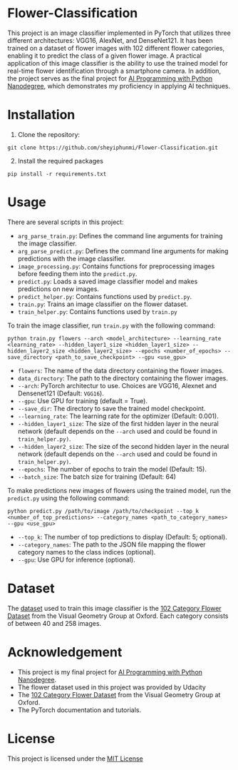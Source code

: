 # Flower-Classification

This project is an image classifier implemented in PyTorch that utilizes three different architectures: VGG16, AlexNet, and DenseNet121. It has been trained on a dataset of flower images with 102 different flower categories, enabling it to predict the class of a given flower image. A practical application of this image classifier is the ability to use the trained model for real-time flower identification through a smartphone camera. In addition, the project serves as the final project for [AI Programming with Python Nanodegree](https://www.udacity.com/course/ai-programming-python-nanodegree--nd089), which demonstrates my proficiency in applying AI techniques.


# Installation

1. Clone the repository:

```
git clone https://github.com/sheyiphunmi/Flower-Classification.git
```

2. Install the required packages
 
```
pip install -r requirements.txt
```

# Usage

There are several scripts in this project:

* `arg_parse_train.py`: Defines the command line arguments for training the image classifier.
* `arg_parse_predict.py`: Defines the command line arguments for making predictions with the image classifier.
* `image_processing.py`: Contains functions for preprocessing images before feeding them into the `predict.py`.
* `predict.py`: Loads a saved image classifier model and makes predictions on new images.
* `predict_helper.py`: Contains functions used by `predict.py`.
* `train.py`: Trains an image classifier on the flower dataset.
* `train_helper.py`: Contains functions used by `train.py`

To train the image classifier, run `train.py` with the following command:

```
python train.py flowers --arch <model_architecture> --learning_rate <learning_rate> --hidden_layer1_size <hidden_layer1_size> --hidden_layer2_size <hidden_layer2_size> --epochs <number_of_epochs> --save_directory <path_to_save_checkpoint> --gpu <use_gpu> 
```
* `flowers`: The name of the data directory containing the flower images.
* `data_directory`: The path to the directory containing the flower images.
* `--arch`: PyTorch architectur to use. Choices are VGG16, Alexnet and Densenet121 (Default: `VGG16`).
* `--gpu`: Use GPU for training (default = True).
* `--save_dir`: The directory to save the trained model checkpoint.
* `--learning_rate`: The learning rate for the optimizer (Default: 0.001).
* `--hidden_layer1_size`: The size of the first hidden layer in the neural network (default depends on the `--arch` used and could be found in `train_helper.py)`.
* `--hidden_layer2_size`: The size of the second hidden layer in the neural network (default depends on the `--arch` used and could be found in `train_helper.py)`.
* `--epochs`: The number of epochs to train the model (Default: 15).
* `--batch_size`: The batch size for training (Default: 64)


To make predictions new images of flowers using the trained model, run the `predict.py` using the following command:

```
python predict.py /path/to/image /path/to/checkpoint --top_k <number_of_top_predictions> --category_names <path_to_category_names> --gpu <use_gpu>
```
* `--top_k`: The number of top predictions to display (Default: 5; optional).
* `--category_names`: The path to the JSON file mapping the flower category names to the class indices (optional).
* `--gpu`: Use GPU for inference (optional).

# Dataset

The [dataset](https://www.robots.ox.ac.uk/~vgg/data/flowers/102/index.html) used to train this image classifier is the [102 Category Flower Dataset](https://www.robots.ox.ac.uk/~vgg/data/flowers/102/index.html) from the Visual Geometry Group at Oxford. Each category consists of between 40 and 258 images.

# Acknowledgement

* This project is my final project for [AI Programming with Python Nanodegree](https://www.udacity.com/course/ai-programming-python-nanodegree--nd089).
* The flower dataset used in this project was provided by Udacity
* The [102 Category Flower Dataset](https://www.robots.ox.ac.uk/~vgg/data/flowers/102/index.html) from the Visual Geometry Group at Oxford.
* The PyTorch documentation and tutorials.

# License

This project is licensed under the [MIT License](https://opensource.org/license/mit/)



